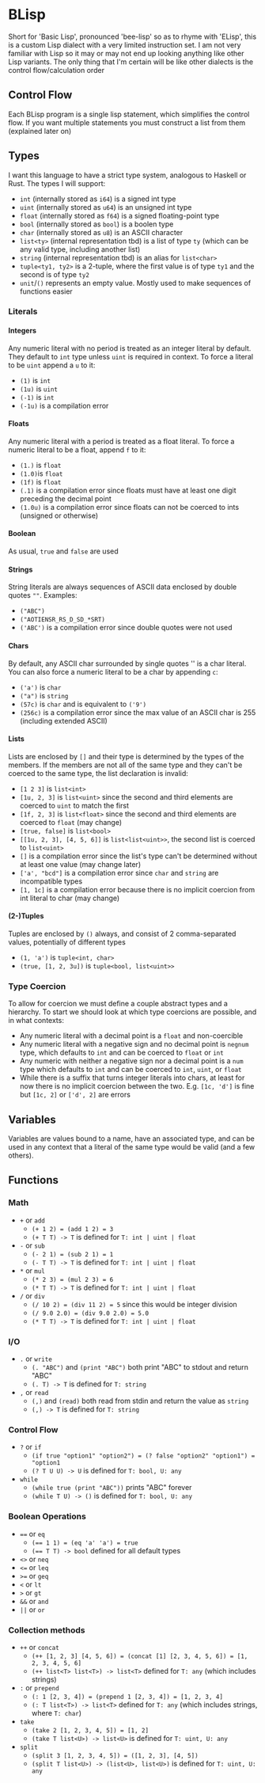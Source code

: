 # BLisp
Short for 'Basic Lisp', pronounced 'bee-lisp' so as to rhyme with 'ELisp', this is a custom Lisp dialect with a very
limited instruction set. I am not very familiar with Lisp so it may or may not end up looking anything like other Lisp
variants. The only thing that I'm certain will be like other dialects is the control flow/calculation order

## Control Flow
Each BLisp program is a single lisp statement, which simplifies the control flow. If you want multiple statements you
must construct a list from them (explained later on)

## Types
I want this language to have a strict type system, analogous to Haskell or Rust. The types I will support:
- `int` (internally stored as `i64`) is a signed int type
- `uint` (internally stored as `u64`) is an unsigned int type
- `float` (internally stored as `f64`) is a signed floating-point type
- `bool` (internally stored as `bool`) is a boolen type
- `char` (internally stored as `u8`) is an ASCII character
- `list<ty>` (internal representation tbd) is a list of type `ty` (which can be any valid type, including another list)
- `string` (internal representation tbd) is an alias for `list<char>`
- `tuple<ty1, ty2>` is a 2-tuple, where the first value is of type `ty1` and the second is of type `ty2`
- `unit`/`()` represents an empty value. Mostly used to make sequences of functions easier

### Literals

#### Integers
Any numeric literal with no period is treated as an integer literal by default. They default to `int` type unless 
`uint` is required in context. To force a literal to be `uint` append a `u` to it:
- `(1)` is `int`
- `(1u)` is `uint`
- `(-1)` is `int`
- `(-1u)` is a compilation error

#### Floats
Any numeric literal with a period is treated as a float literal. To force a numeric literal to be a float, append `f` to
it:
- `(1.)` is `float`
- `(1.0)`is `float`
- `(1f)` is `float`
- `(.1)` is a compilation error since floats must have at least one digit preceding the decimal point
- `(1.0u)` is a compilation error since floats can not be coerced to ints (unsigned or otherwise)

#### Boolean
As usual, `true` and `false` are used

#### Strings
String literals are always sequences of ASCII data enclosed by double quotes `""`. Examples:
- `("ABC")`
- `("AOTIENSR_RS_D_SD_*SRT)`
- `('ABC')` is a compilation error since double quotes were not used

#### Chars
By default, any ASCII char surrounded by single quotes '' is a char literal. You can also force a numeric literal to be
a char by appending `c`:
- `('a')` is `char`
- `("a")` is `string`
- `(57c)` is `char` and is equivalent to `('9')`
- `(256c)` is a compilation error since the max value of an ASCII char is 255 (including extended ASCII)

#### Lists
Lists are enclosed by `[]` and their type is determined by the types of the members. If the members are not all of the
same type and they can't be coerced to the same type, the list declaration is invalid:
- `[1 2 3]` is `list<int>`
- `[1u, 2, 3]` is `list<uint>` since the second and third elements are coerced to `uint` to match the first
- `[1f, 2, 3]` is `list<float>` since the second and third elements are coerced to `float` (may change)
- `[true, false]` is `list<bool>`
- `[[1u, 2, 3], [4, 5, 6]]` is `list<list<uint>>`, the second list is coerced to `list<uint>`
- `[]` is a compilation error since the list's type can't be determined without at least one value (may change later)
- `['a', "bcd"]` is a compilation error since `char` and `string` are incompatible types
- `[1, 1c]` is a compilation error because there is no implicit coercion from int literal to char (may change)

#### (2-)Tuples
Tuples are enclosed by `()` always, and consist of 2 comma-separated values, potentially of different types
- `(1, 'a')` is `tuple<int, char>`
- `(true, [1, 2, 3u])` is `tuple<bool, list<uint>>`

### Type Coercion 
To allow for coercion we must define a couple abstract types and a hierarchy. To start we should look at which type 
coercions are possible, and in what contexts:
- Any numeric literal with a decimal point is a `float` and non-coercible
- Any numeric literal with a negative sign and no decimal point is `negnum` type, which defaults to `int` and can be 
coerced to `float` or `int`
- Any numeric with neither a negative sign nor a decimal point is a `num` type which defaults to `int` and can be
coerced to `int`, `uint`, or `float`
- While there is a suffix that turns integer literals into chars, at least for now there is no implicit coercion 
between the two. E.g. `[1c, 'd']` is fine but `[1c, 2]` or `['d', 2]` are errors

## Variables
Variables are values bound to a name, have an associated type, and can be used in any context that a literal of the
same type would be valid (and a few others). 

## Functions

### Math
- `+` or `add`
    - `(+ 1 2) = (add 1 2) = 3` 
    - `(+ T T) -> T` is defined for `T: int | uint | float`
- `-` or `sub`
    - `(- 2 1) = (sub 2 1) = 1`
    - `(- T T) -> T` is defined for `T: int | uint | float`
- `*` or `mul`
    - `(* 2 3) = (mul 2 3) = 6`
    - `(* T T) -> T` is defined for `T: int | uint | float`
- `/` or `div`
    - `(/ 10 2) = (div 11 2) = 5` since this would be integer division
    - `(/ 9.0 2.0) = (div 9.0 2.0) = 5.0`
    - `(* T T) -> T` is defined for `T: int | uint | float`

### I/O
- `.` or `write`
    - `(. "ABC")` and `(print "ABC")` both print "ABC" to stdout and return "ABC"
    - `(. T) -> T` is defined for `T: string`
- `,` or `read`
    - `(,)` and `(read)` both read from stdin and return the value as `string`
    - `(,) -> T` is defined for `T: string`

### Control Flow
- `?` or `if`
    - `(if true "option1" "option2") = (? false "option2" "option1") = "option1`
    - `(? T U U) -> U` is defined for `T: bool, U: any`
- `while`
    - `(while true (print "ABC"))` prints "ABC" forever
    - `(while T U) -> ()` is defined for `T: bool, U: any`

### Boolean Operations
- `==` or `eq`
    - `(== 1 1) = (eq 'a' 'a') = true`
    - `(== T T) -> bool` defined for all default types
- `<>` or `neq`
- `<=` or `leq`
- `>=` or `geq`
- `<` or `lt`
- `>` or `gt`
- `&&` or `and`
- `||` or `or`

### Collection methods
- `++` or `concat` 
    - `(++ [1, 2, 3] [4, 5, 6]) = (concat [1] [2, 3, 4, 5, 6]) = [1, 2, 3, 4, 5, 6]`
    - `(++ list<T> list<T>) -> list<T>` defined for `T: any` (which includes strings)
- `:` or `prepend`
    - `(: 1 [2, 3, 4]) = (prepend 1 [2, 3, 4]) = [1, 2, 3, 4]`
    - `(: T list<T>) -> list<T>` defined for `T: any` (which includes strings, where `T: char`)
- `take`
    - `(take 2 [1, 2, 3, 4, 5]) = [1, 2]`
    - `(take T list<U>) -> list<U>` is defined for `T: uint, U: any`
- `split`
    - `(split 3 [1, 2, 3, 4, 5]) = ([1, 2, 3], [4, 5])`
    - `(split T list<U>) -> (list<U>, list<U>)` is defined for `T: uint, U: any`
